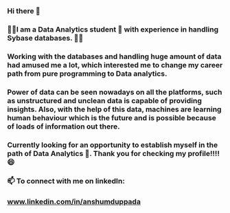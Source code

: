 
### Hi there  👋
### :dizzy::dizzy:I am a Data Analytics student :book: with experience in handling Sybase databases. :dizzy::dizzy:


### Working with the databases and handling huge amount of data had amused me a lot, which interested me to change my career path from pure programming to Data analytics. 
### Power of data can be seen nowadays on all the platforms, such as unstructured and unclean data is capable of providing insights. Also, with the help of this data, machines are learning human behaviour which is the future and is possible because of loads of information out there.  
### Currently looking for an opportunity to establish myself in the path of Data Analytics :running:. Thank you for checking my profile!!!!:smile:

 ### 📫 To connect with me on linkedIn: 
 ###     www.linkedin.com/in/anshumduppada
<!--
**AnshumDuppada/AnshumDuppada** is a ✨ _special_ ✨ repository because its `README.md` (this file) appears on your GitHub profile.

Here are some ideas to get you started:

- 🔭 I’m currently working on ...
- 🌱 I’m currently learning ...
- 👯 I’m looking to collaborate on ...
- 🤔 I’m looking for help with ...
- 💬 Ask me about ...

- 😄 Pronouns: ...
- ⚡ Fun fact: ...
-->
